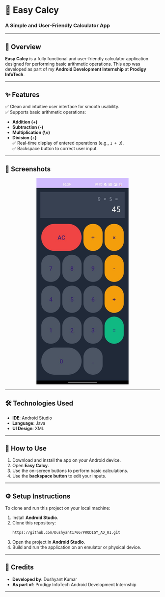 # 🧮 **Easy Calcy**  
### A Simple and User-Friendly Calculator App  

---

## 📝 **Overview**  
**Easy Calcy** is a fully functional and user-friendly calculator application designed for performing basic arithmetic operations. This app was developed as part of my **Android Development Internship** at **Prodigy InfoTech**.  

---

## ✨ **Features**  
✅ Clean and intuitive user interface for smooth usability.  
✅ Supports basic arithmetic operations:  
   - **Addition (+)**  
   - **Subtraction (-)**  
   - **Multiplication (\×)**  
   - **Division (÷)**  
✅ Real-time display of entered operations (e.g., `1 + 3`).  
✅ Backspace button to correct user input.  

---

## 📸 **Screenshots**  
<p align="center">  
    <img src="./image/easy_calcy.jpg" alt="Easy Calcy Screenshot" width="300"/>  
</p>  

 

---

## 🛠️ **Technologies Used**  
- **IDE**: Android Studio  
- **Language**: Java  
- **UI Design**: XML  

---

## 🚀 **How to Use**  
1. Download and install the app on your Android device.  
2. Open **Easy Calcy**.  
3. Use the on-screen buttons to perform basic calculations.  
4. Use the **backspace button** to edit your inputs.  

---

## ⚙️ **Setup Instructions**  
To clone and run this project on your local machine:  

1. Install **Android Studio**.  
2. Clone this repository:  
   ```bash  
   https://github.com/Dushyant1706/PRODIGY_AD_01.git 
   ```  
3. Open the project in **Android Studio**.  
4. Build and run the application on an emulator or physical device.  

---

## 🙌 **Credits**  
- **Developed by**: Dushyant Kumar
- **As part of**: Prodigy InfoTech Android Development Internship  

---

